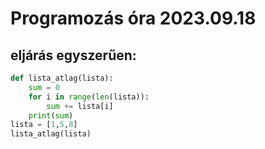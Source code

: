 # Programozás óra 2023.09.18
## eljárás egyszerűen:
```python
def lista_atlag(lista):
    sum = 0
    for i in range(len(lista)):
        sum += lista[i]
    print(sum)
lista = [1,5,8]
lista_atlag(lista)
```
